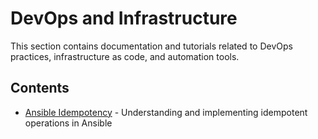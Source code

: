 # DevOps and Infrastructure

This section contains documentation and tutorials related to DevOps practices, infrastructure as code, and automation tools.

## Contents

- [Ansible Idempotency](ansible-idempotency.md) - Understanding and implementing idempotent operations in Ansible
